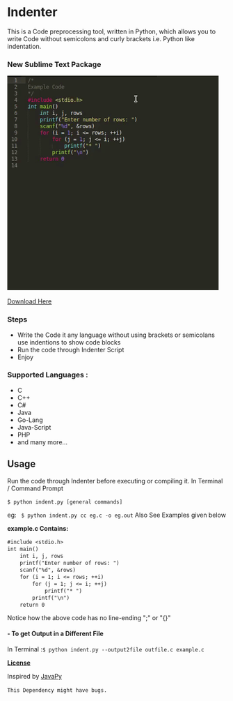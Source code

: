 # Indenter
This is a Code preprocessing tool, written in Python, which allows you to write Code without semicolons and curly brackets i.e. Python like indentation.

### New Sublime Text Package

![Demo for Package](Images/demo.gif)


[Download Here](https://packagecontrol.io/packages/Indentor)


### Steps
- Write the Code it any language without using brackets or semicolans use indentions to show code blocks
- Run the code through Indenter Script
- Enjoy


### Supported Languages :
- C
- C++
- C#
- Java
- Go-Lang
- Java-Script
- PHP
- and many more...


## Usage
Run the code through Indenter before executing or compiling it.
In Terminal / Command Prompt
```
$ python indent.py [general commands] 
```

eg: ``` $ python indent.py cc eg.c -o eg.out```
Also See Examples given below

**example.c Contains:**
```
#include <stdio.h>
int main()
	int i, j, rows
	printf("Enter number of rows: ")
	scanf("%d", &rows)
	for (i = 1; i <= rows; ++i)
		for (j = 1; j <= i; ++j)
			printf("* ")
		printf("\n")
	return 0
```
Notice how the above code has no line-ending ";" or "{}"

#### - To get Output in a Different File
In Terminal :```$ python indent.py --output2file outfile.c example.c```

**[License](LICENSE)**

Inspired by [JavaPy](https://github.com/raptor4694/JavaPy)

```This Dependency might have bugs.```
